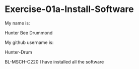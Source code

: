 # Exercise-01a-Install-Software
My name is:

Hunter Bee Drummond

My github username is:

Hunter-Drum

BL-MSCH-C220
I have installed all the software
